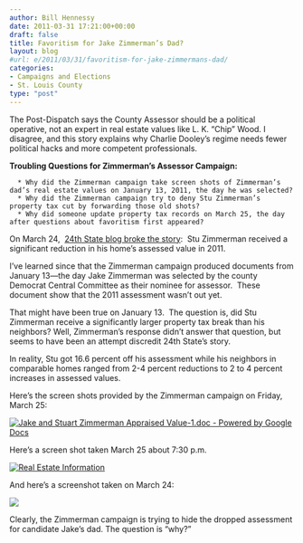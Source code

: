 ```yaml
---
author: Bill Hennessy
date: 2011-03-31 17:21:00+00:00
draft: false
title: Favoritism for Jake Zimmerman’s Dad?
layout: blog
#url: e/2011/03/31/favoritism-for-jake-zimmermans-dad/
categories:
- Campaigns and Elections
- St. Louis County
type: "post"
---
```


The Post-Dispatch says the County Assessor should be a political operative, not an expert in real estate values like L. K. “Chip” Wood. I disagree, and this story explains why Charlie Dooley’s regime needs fewer political hacks and more competent professionals.

**Troubling Questions for Zimmerman’s Assessor Campaign:**



	  * Why did the Zimmerman campaign take screen shots of Zimmerman’s dad’s real estate values on January 13, 2011, the day he was selected?
	  * Why did the Zimmerman campaign try to deny Stu Zimmerman’s property tax cut by forwarding those old shots?
	  * Why did someone update property tax records on March 25, the day after questions about favoritism first appeared?

On March 24,  [24th State blog broke the story](https://www.24thstate.com/2011/03/breaking-jake-zimmerman-father-drop-in-house-assessment.html):  Stu Zimmerman received a significant reduction in his home’s assessed value in 2011.

I’ve learned since that the Zimmerman campaign produced documents from January 13—the day Jake Zimmerman was selected by the county Democrat Central Committee as their nominee for assessor.  These document show that the 2011 assessment wasn’t out yet.

That might have been true on January 13.  The question is, did Stu Zimmerman receive a significantly larger property tax break than his neighbors? Well, Zimmerman’s response didn’t answer that question, but seems to have been an attempt discredit 24th State’s story.

In reality, Stu got 16.6 percent off his assessment while his neighbors in comparable homes ranged from 2-4 percent reductions to 2 to 4 percent increases in assessed values.

Here’s the screen shots provided by the Zimmerman campaign on Friday, March 25:

[![Jake and Stuart Zimmerman Appraised Value-1.doc - Powered by Google Docs](https://hennessysview.com/wp-content/uploads/2011/03/Jake-and-Stuart-Zimmerman-Appraised-Value-1.doc-Powered-by-Google-Docs_thumb.png)
](https://hennessysview.com/wp-content/uploads/2011/03/Jake-and-Stuart-Zimmerman-Appraised-Value-1.doc-Powered-by-Google-Docs.png)

Here’s a screen shot taken March 25 about 7:30 p.m.

[![Real Estate Information](https://hennessysview.com/wp-content/uploads/2011/03/Real-Estate-Information_thumb.png)
](https://hennessysview.com/wp-content/uploads/2011/03/Real-Estate-Information.png)

And here’s a screenshot taken on March 24:

![](https://journeymapp.com/hennessysview/wp-content/uploads/2012/02/6a0120a772b381970b014e60167b92970c-320wi.png?w=300)


Clearly, the Zimmerman campaign is trying to hide the dropped assessment for candidate Jake’s dad. The question is “why?”
